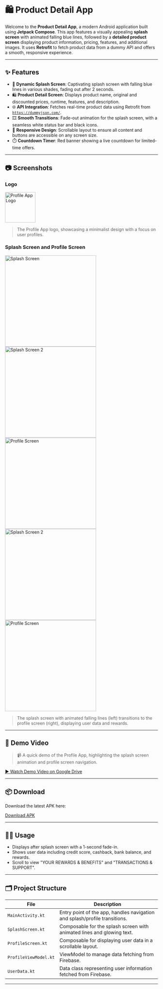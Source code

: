 # 🛍️ Product Detail App

Welcome to the **Product Detail App**, a modern Android application built using **Jetpack Compose**. This app features a visually appealing **splash screen** with animated falling blue lines, followed by a **detailed product screen** displaying product information, pricing, features, and additional images. It uses **Retrofit** to fetch product data from a dummy API and offers a smooth, responsive experience.

---

## ✨ Features

- 🔵 **Dynamic Splash Screen**: Captivating splash screen with falling blue lines in various shades, fading out after 2 seconds.
- 🛍️ **Product Detail Screen**: Displays product name, original and discounted prices, runtime, features, and description.
- 🌐 **API Integration**: Fetches real-time product data using Retrofit from [`https://dummyjson.com/`](https://dummyjson.com/).
- 🎞️ **Smooth Transitions**: Fade-out animation for the splash screen, with a seamless white status bar and black icons.
- 📱 **Responsive Design**: Scrollable layout to ensure all content and buttons are accessible on any screen size.
- ⏱️ **Countdown Timer**: Red banner showing a live countdown for limited-time offers.

---

## 📷 Screenshots

### Logo

<img src="./PDP.png" alt="Profile App Logo" width="100"/>

> The Profile App logo, showcasing a minimalist design with a focus on user profiles.

### Splash Screen and Profile Screen

<img src="./pdp2.png" alt="Splash Screen" width="300"/>  
<img src="./pdp4.png" alt="Splash Screen 2" width="300"/>  
<img src="./pdp5.png" alt="Profile Screen" width="300"/>
<img src="./pdp1.png" alt="Splash Screen 2" width="300"/>  
<img src="./pdp3.png" alt="Profile Screen" width="300"/>

> The splash screen with animated falling lines (left) transitions to the profile screen (right), displaying user data and rewards.

---

## 🎥 Demo Video

> 📹 A quick demo of the Profile App, highlighting the splash screen animation and profile screen navigation.

[▶️ Watch Demo Video on Google Drive](https://drive.google.com/file/d/1h5DuBT1wLWgZDartQjNoEf8bkhenx7G0/view?usp=sharing)

---

## 📦 Download

Download the latest APK here:

[Download APK](./apk.apk)

---

## 🧑‍💻 Usage

- Displays after splash screen with a 1-second fade-in.
- Shows user data including credit score, cashback, bank balance, and rewards.
- Scroll to view "YOUR REWARDS & BENEFITS" and "TRANSACTIONS & SUPPORT".

---

## 🗂 Project Structure

| File                  | Description                                                                   |
|-----------------------|-------------------------------------------------------------------------------|
| `MainActivity.kt`     | Entry point of the app, handles navigation and splash/profile transitions.   |
| `SplashScreen.kt`     | Composable for the splash screen with animated lines and glowing text.       |
| `ProfileScreen.kt`    | Composable for displaying user data in a scrollable layout.                  |
| `ProfileViewModel.kt` | ViewModel to manage data fetching from Firebase.                             |
| `UserData.kt`         | Data class representing user information fetched from Firebase.              |

---

